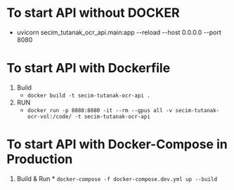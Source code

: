 # To start API without DOCKER
* uvicorn secim_tutanak_ocr_api.main:app --reload --host 0.0.0.0 --port 8080

# To start API with Dockerfile 
  1. Build 
      *   ``` docker build -t secim-tutanak-ocr-api . ```
  2. RUN
      *   ``` docker run -p 8080:8080 -it --rm --gpus all -v secim-tutanak-ocr-vol:/code/ -t secim-tutanak-ocr-api  ```
    
# To start API with Docker-Compose in Production
  1. Build & Run
    * ```docker-compose -f docker-compose.dev.yml up --build ```